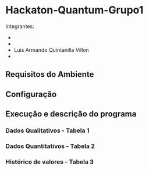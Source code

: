 # Hackaton-Quantum-Grupo1

Integrantes:

- 
- 
- Luis Armando Quintanilla Villon
- 
    
## Requisitos do Ambiente




## Configuração

## Execução e descrição do programa

### Dados Qualitativos - Tabela 1

### Dados Quantitativos - Tabela 2

### Histórico de valores - Tabela 3

